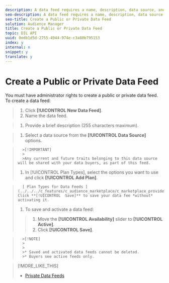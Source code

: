 ```yaml
---
description: A data feed requires a name, description, data source, and a plan type. Feeds are disabled until you save and activate the feed. Set up public or private data feeds in Audience Marketplace > My Shared Data. Available to data sellers only.
seo-description: A data feed requires a name, description, data source, and a plan type. Feeds are disabled until you save and activate the feed. Set up public or private data feeds in Audience Marketplace > My Shared Data. Available to data sellers only.
seo-title: Create a Public or Private Data Feed
solution: Audience Manager
title: Create a Public or Private Data Feed
topic: DIL API
uuid: 0edb1d5d-2755-4944-974e-c3a80b795153
index: y
internal: n
snippet: y
translate: y
---
```


# Create a Public or Private Data Feed

You must have administrator rights to create a public or private data feed. 
To create a data feed: 

>1. Click **[!UICONTROL  New Data Feed]**.
>1. Name the data feed.

>1. Provide a brief description (255 characters maximum).

>1. Select a data source from the **[!UICONTROL  Data Source]** options.


>       >[!IMPORTANT]
>       >
>       >Any current and future traits belonging to this data source will be shared with your data buyers, as part of this feed.
>1. In [!UICONTROL  Plan Types], select the options you want to use and click **[!UICONTROL  Add Plan]**.

>       [ Plan Types for Data Feeds ](../../../c_features/c_audience_marketplace/c_marketplace_provider/c_feed_options.md#concept_54DDE4186D0045F386F94BB8C56A5DEA)1. Click **[!UICONTROL  Save]** to save your data fee *without* activating it.
>1. To save and activate a data feed:
>   >1. Move the **[!UICONTROL  Availability]** slider to **[!UICONTROL  Active]**.
>   >1. Click **[!UICONTROL  Save]**.


>       >[!NOTE]
>       >
>       >
>       >* Saved and activated data feeds cannot be deleted.
>       >* Buyers see active feeds only.

>[!MORE_LIKE_THIS]
>
>* [ Private Data Feeds ](c_marketplace_privatefeed.md#concept_68EDE94B558C4B88BBCC994B67726FD2)
